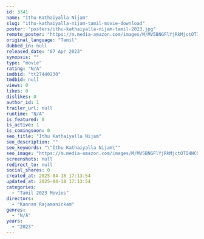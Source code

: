 ```yaml
---
id: 3341
name: "Ithu Kathaiyalla Nijam"
slug: "ithu-kathaiyalla-nijam-tamil-movie-download"
poster: "posters/ithu-kathaiyalla-nijam-tamil-2023.jpg"
remote_poster: "https://m.media-amazon.com/images/M/MV5BNGFlYjRkMjctOTI4NC00MTFkLWI5ZGEtMWJjZWYxMDI2YWM5XkEyXkFqcGdeQXVyMTUzNTgzNzM0._V1_SX300.jpg"
original_language: "Tamil"
dubbed_in: null
released_date: "07 Apr 2023"
synopsis: ""
type: "movie"
rating: "N/A"
imdbid: "tt27440230"
tmdbid: null
views: 0
likes: 0
dislikes: 0
author_id: 1
trailer_url: null
runtime: "N/A"
is_featured: 0
is_active: 1
is_comingsoon: 0
seo_title: "Ithu Kathaiyalla Nijam"
seo_description: ""
seo_keywords: "\"Ithu Kathaiyalla Nijam\""
seo_image: "https://m.media-amazon.com/images/M/MV5BNGFlYjRkMjctOTI4NC00MTFkLWI5ZGEtMWJjZWYxMDI2YWM5XkEyXkFqcGdeQXVyMTUzNTgzNzM0._V1_SX300.jpg"
screenshots: null
redirect_to: null
social_shares: 0
created_at: 2025-04-18 17:13:54
updated_at: 2025-04-18 17:13:54
categories:
  - "Tamil 2023 Movies"
directors:
  - "Kannan Rajamanickam"
genres:
  - "N/A"
years:
  - "2023"
---
```

